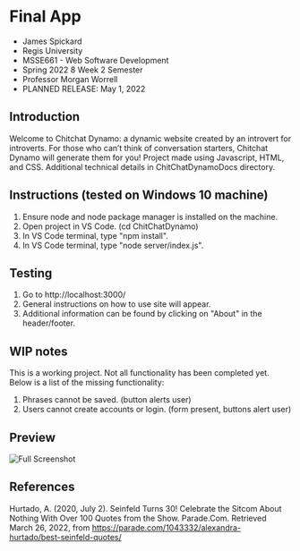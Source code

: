 # Final App
- James Spickard
- Regis University
- MSSE661 - Web Software Development
- Spring 2022 8 Week 2 Semester
- Professor Morgan Worrell
- PLANNED RELEASE: May 1, 2022

## Introduction
Welcome to Chitchat Dynamo: a dynamic website created by an introvert for introverts. For those who can’t think of conversation starters, Chitchat Dynamo will generate them for you! Project made using Javascript, HTML, and CSS. Additional technical details in ChitChatDynamoDocs directory.

## Instructions (tested on Windows 10 machine)
1. Ensure node and node package manager is installed on the machine.
2. Open project in VS Code. (cd ChitChatDynamo)
3. In VS Code terminal, type "npm install".
4. In VS Code terminal, type "node server/index.js".


## Testing
1. Go to http://localhost:3000/
2. General instructions on how to use site will appear.
3. Additional information can be found by clicking on "About" in the header/footer.

## WIP notes
This is a working project. Not all functionality has been completed yet. Below is a list of the missing functionality:
1. Phrases cannot be saved. (button alerts user)
2. Users cannot create accounts or login. (form present, buttons alert user)

## Preview
![ Full Screenshot ](./ChitChatDynamo/screenshot.png)

## References
Hurtado, A. (2020, July 2). Seinfeld Turns 30! Celebrate the Sitcom About Nothing With Over 100 Quotes from the Show. Parade.Com. Retrieved March 26, 2022, from https://parade.com/1043332/alexandra-hurtado/best-seinfeld-quotes/